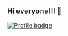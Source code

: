 ### Hi everyone!!! 👋

[![Profile badge](https://www.codewars.com/users/KostyaRyabov/badges/large)](https://www.codewars.com/users/KostyaRyabov)
